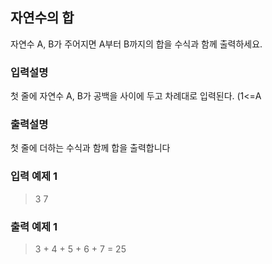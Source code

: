 ## 자연수의 합

<p>자연수 A, B가 주어지면 A부터 B까지의 합을 수식과 함께 출력하세요.</p>

### 입력설명

<p>첫 줄에 자연수 A, B가 공백을 사이에 두고 차례대로 입력된다. (1<=A<B<=100)</p>

### 출력설명

<p>첫 줄에 더하는 수식과 함께 합을 출력합니다</p>

### 입력 예제 1

> 3 7

### 출력 예제 1

> 3 + 4 + 5 + 6 + 7 = 25

